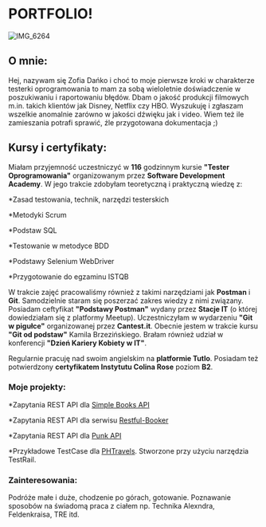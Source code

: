# PORTFOLIO!


![IMG_6264](https://user-images.githubusercontent.com/102677799/210249109-14005ed3-d44c-4f28-8de4-2e9c61935e00.JPG)


## O mnie:
Hej, nazywam się Zofia Dańko i choć to moje pierwsze kroki w charakterze testerki oprogramowania to mam za sobą wieloletnie doświadczenie w poszukiwaniu 
i raportowaniu błędów. Dbam o jakość produkcji filmowych m.in. takich klientów jak Disney, Netflix czy HBO. Wyszukuję i zgłaszam wszelkie anomalnie zarówno w jakości dźwięku jak i video. Wiem też ile zamieszania potrafi sprawić, źle przygotowana dokumentacja ;) 
## Kursy i certyfikaty:
Miałam przyjemność uczestniczyć w **116** godzinnym kursie **"Tester Oprogramowania"** organizowanym przez **Software Development Academy**. W jego trakcie zdobyłam teoretyczną i praktyczną wiedzę z:

*Zasad testowania, technik, narzędzi testerskich

*Metodyki Scrum

*Podstaw SQL

*Testowanie w metodyce BDD

*Podstawy Selenium WebDriver

*Przygotowanie do egzaminu ISTQB


W trakcie zajęć pracowaliśmy również z takimi narzędziami jak **Postman** i **Git**. Samodzielnie staram się poszerzać zakres wiedzy z nimi związany. Posiadam ceftyfikat **"Podstawy Postman"** wydany przez **Stacje IT** (o której dowiedziałam się z platformy Meetup). Uczestniczyłam w wydarzeniu **"Git w pigułce"** organizowanej przez **Cantest.it**. Obecnie jestem w trakcie kursu **"Git od podstaw"** Kamila Brzezińskiego. Brałam również udział w konferencji **"Dzień Kariery Kobiety w IT"**.

Regularnie pracuję nad swoim angielskim na **platformie Tutlo**. Posiadam też potwierdzony **certyfikatem Instytutu Colina Rose** poziom **B2**.

### Moje projekty:
*Zapytania REST API dla [Simple Books API](https://simple-books-api.glitch.me)
 
*Zapytania REST API dla serwisu [Restful-Booker](https://restful-booker.herokuapp.com/)

*Zapytania REST API dla [Punk API](https://punkapi.com/documentation/v2)

*Przykładowe TestCase dla [PHTravels](https://phptravels.net/). Stworzone przy użyciu narzędzia TestRail.

### Zainteresowania:
Podróże małe i duże, chodzenie po górach, gotowanie.
Poznawanie sposobów na świadomą praca z ciałem np. Technika Alexndra, Feldenkraisa, TRE itd.


